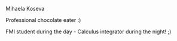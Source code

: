 Mihaela Koseva

Professional chocolate eater :)

FMI student during the day - Calculus integrator during the night! ;)

